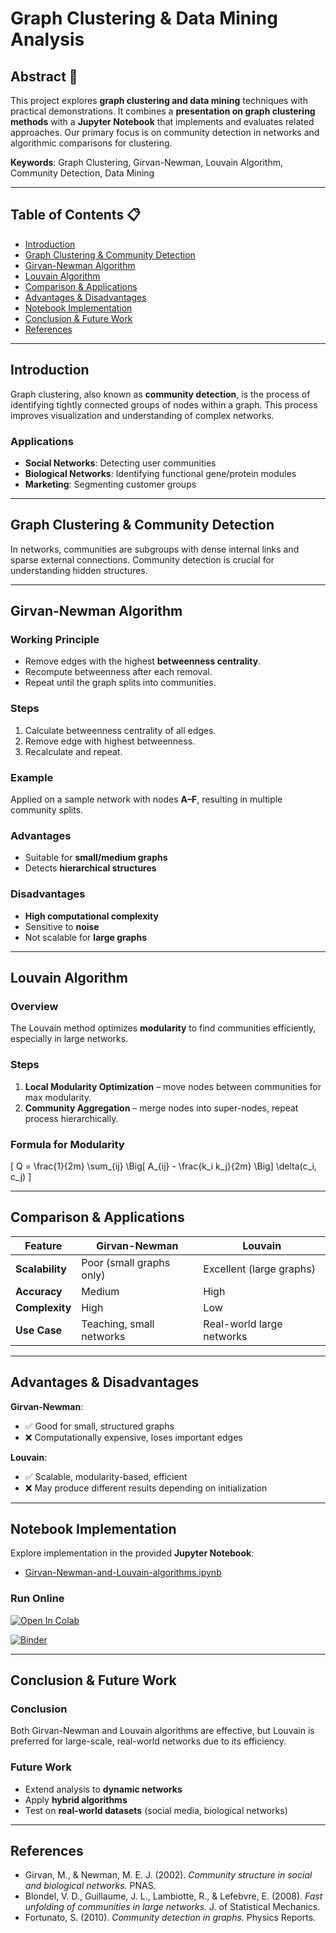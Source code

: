 # Graph Clustering & Data Mining Analysis

## Abstract 📄

This project explores **graph clustering and data mining** techniques with practical demonstrations. It combines a **presentation on graph clustering methods** with a **Jupyter Notebook** that implements and evaluates related approaches. Our primary focus is on community detection in networks and algorithmic comparisons for clustering.

**Keywords**: Graph Clustering, Girvan-Newman, Louvain Algorithm, Community Detection, Data Mining

---

## Table of Contents 📋

* [Introduction](#introduction)  
* [Graph Clustering & Community Detection](#graph-clustering--community-detection)  
* [Girvan-Newman Algorithm](#girvan-newman-algorithm)  
* [Louvain Algorithm](#louvain-algorithm)  
* [Comparison & Applications](#comparison--applications)  
* [Advantages & Disadvantages](#advantages--disadvantages)  
* [Notebook Implementation](#notebook-implementation)  
* [Conclusion & Future Work](#conclusion--future-work)  
* [References](#references)

---

## Introduction

Graph clustering, also known as **community detection**, is the process of identifying tightly connected groups of nodes within a graph. This process improves visualization and understanding of complex networks.

### Applications
- **Social Networks**: Detecting user communities  
- **Biological Networks**: Identifying functional gene/protein modules  
- **Marketing**: Segmenting customer groups

---

## Graph Clustering & Community Detection

In networks, communities are subgroups with dense internal links and sparse external connections. Community detection is crucial for understanding hidden structures.

---

## Girvan-Newman Algorithm

### Working Principle
* Remove edges with the highest **betweenness centrality**.  
* Recompute betweenness after each removal.  
* Repeat until the graph splits into communities.

### Steps
1. Calculate betweenness centrality of all edges.  
2. Remove edge with highest betweenness.  
3. Recalculate and repeat.

### Example
Applied on a sample network with nodes **A–F**, resulting in multiple community splits.

### Advantages
- Suitable for **small/medium graphs**  
- Detects **hierarchical structures**

### Disadvantages
- **High computational complexity**  
- Sensitive to **noise**  
- Not scalable for **large graphs**

---

## Louvain Algorithm

### Overview
The Louvain method optimizes **modularity** to find communities efficiently, especially in large networks.

### Steps
1. **Local Modularity Optimization** – move nodes between communities for max modularity.  
2. **Community Aggregation** – merge nodes into super-nodes, repeat process hierarchically.

### Formula for Modularity
\[
Q = \frac{1}{2m} \sum_{ij} \Big[ A_{ij} - \frac{k_i k_j}{2m} \Big] \delta(c_i, c_j)
\]

---

## Comparison & Applications

| Feature                  | Girvan-Newman                 | Louvain                     |  
|--------------------------|-------------------------------|-----------------------------|  
| **Scalability**          | Poor (small graphs only)      | Excellent (large graphs)    |  
| **Accuracy**             | Medium                        | High                        |  
| **Complexity**           | High                          | Low                         |  
| **Use Case**             | Teaching, small networks      | Real-world large networks   |

---

## Advantages & Disadvantages

**Girvan-Newman**:  
- ✅ Good for small, structured graphs  
- ❌ Computationally expensive, loses important edges

**Louvain**:  
- ✅ Scalable, modularity-based, efficient  
- ❌ May produce different results depending on initialization

---

## Notebook Implementation

Explore implementation in the provided **Jupyter Notebook**:  

* [Girvan-Newman-and-Louvain-algorithms.ipynb](https://github.com/elahehmood/Graph-Clustering-and-Data-Mining-Analysis/blob/main/Girvan-Newman-and-Louvain-algorithms.ipynb)

### Run Online
[![Open In Colab](https://colab.research.google.com/assets/colab-badge.svg)](https://colab.research.google.com/github/elahehmood/Graph-Clustering-and-Data-Mining-Analysis/blob/main/Girvan-Newman-and-Louvain-algorithms.ipynb)  

[![Binder](https://mybinder.org/badge_logo.svg)](https://mybinder.org/v2/gh/elahehmood/Graph-Clustering-and-Data-Mining-Analysis/HEAD?labpath=Girvan-Newman-and-Louvain-algorithms.ipynb)

---

## Conclusion & Future Work

### Conclusion
Both Girvan-Newman and Louvain algorithms are effective, but Louvain is preferred for large-scale, real-world networks due to its efficiency.

### Future Work
- Extend analysis to **dynamic networks**  
- Apply **hybrid algorithms**  
- Test on **real-world datasets** (social media, biological networks)

---

## References

* Girvan, M., & Newman, M. E. J. (2002). *Community structure in social and biological networks.* PNAS.  
* Blondel, V. D., Guillaume, J. L., Lambiotte, R., & Lefebvre, E. (2008). *Fast unfolding of communities in large networks.* J. of Statistical Mechanics.  
* Fortunato, S. (2010). *Community detection in graphs.* Physics Reports.
